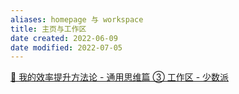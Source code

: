 ```yaml
---
aliases: homepage 与 workspace
title: 主页与工作区
date created: 2022-06-09
date modified: 2022-07-05
---
```


[🔖 我的效率提升方法论 - 通用思维篇 ③ 工作区 - 少数派](cubox://card?id=ff80808181224c15018127f09c961fb4)

